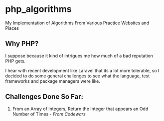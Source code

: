 # php_algorithms

My Implementation of Algorithms From Various Practice Websites and Places

## Why PHP?

I suppose because it kind of intrigues me how much of a bad reputation PHP gets.

I hear with recent development like Laravel that its a lot more tolerable, so I decided to do some general challenges to see what the language, test frameworks and package managers were like.

## Challenges Done So Far:

1. From an Array of Integers, Return the Integer that appears an Odd Number of Times - _From Codewars_
